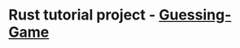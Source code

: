 # Rust tutorial project - [Guessing-Game](https://doc.rust-lang.org/book/ch02-00-guessing-game-tutorial.html)
